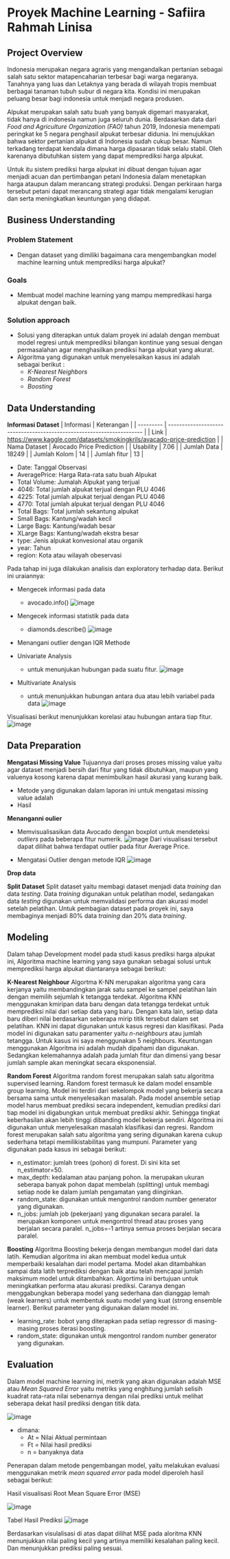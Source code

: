 # Proyek Machine Learning - Safiira Rahmah Linisa

## Project Overview

Indonesia merupakan negara agraris yang mengandalkan pertanian sebagai salah satu sektor matapencaharian terbesar bagi warga negaranya. Tanahnya yang luas dan Letaknya yang berada di wilayah tropis membuat berbagai tanaman tubuh subur di negara kita. Kondisi ini merupakan peluang besar bagi indonesia untuk menjadi negara produsen.

Alpukat merupakan salah satu buah yang banyak digemari masyarakat, tidak hanya di indonesia namun juga seluruh dunia. Berdasarkan data dari _Food and Agriculture Organization (FAO)_ tahun 2019, Indonesia menempati peringkat ke 5 negara penghasil alpukat terbesar didunia. Ini menujukkan bahwa sektor pertanian alpukat di Indonesia sudah cukup besar. Namun terkadang terdapat kendala dimana harga dipasaran tidak selalu stabil. Oleh karenanya dibutuhkan sistem yang dapat memprediksi harga alpukat.

Untuk itu sistem prediksi harga alpukat ini dibuat dengan tujuan agar menjadi acuan dan pertimbangan petani Indonesia dalam menetapkan harga ataupun dalam merancang strategi produksi. Dengan perkiraan harga tersebut petani dapat merancang strategi agar tidak mengalami kerugian dan serta meningkatkan keuntungan yang didapat.


## Business Understanding

### Problem Statement

- Dengan dataset yang dimiliki bagaimana cara mengembangkan model machine learning untuk memprediksi harga alpukat?

### Goals

- Membuat model machine learning yang mampu mempredikasi harga alpukat dengan baik.

### Solution approach

- Solusi yang diterapkan untuk dalam proyek ini adalah dengan membuat model regresi untuk memprediksi bilangan kontinue yang sesuai dengan permasalahan agar menghasilkan prediksi harga alpukat yang akurat.
- Algoritma yang digunakan untuk menyelesaikan kasus ini adalah sebagai berikut :
  - _K-Nearest Neighbors_
  - _Random Forest_
  - _Boosting_


## Data Understanding

**Informasi Dataset**
| Informasi | Keterangan |
| --------- | --------------------------------------------------------------------- |
| Link | https://www.kaggle.com/datasets/smokingkrils/avacado-price-prediction |
| Nama Dataset | Avocado Price Prediction |
| Usability | 7.06 |
| Jumlah Data | 18249 |
| Jumlah Kolom | 14 |
| Jumlah fitur | 13 |

- Date: Tanggal Observasi
- AveragePrice: Harga Rata-rata satu buah Alpukat
- Total Volume: Jumalah Alpukat yang terjual
- 4046: Total jumlah alpukat terjual dengan PLU 4046
- 4225: Total jumlah alpukat terjual dengan PLU 4046
- 4770: Total jumlah alpukat terjual dengan PLU 4046
- Total Bags: Total jumlah sekantung alpukat
- Small Bags: Kantung/wadah kecil
- Large Bags: Kantung/wadah besar
- XLarge Bags: Kantung/wadah ekstra besar
- type: Jenis alpukat konvesional atau organik
- year: Tahun
- region: Kota atau wilayah obeservasi

Pada tahap ini juga dilakukan analisis dan exploratory terhadap data. 
Berikut ini uraiannya: 
- Mengecek informasi pada data
  - avocado.info()
  ![image](https://user-images.githubusercontent.com/83525234/193876299-477cc7bf-c365-428e-a24c-dfa83cb702c0.png)


- Mengecek informasi statistik pada data
  - diamonds.describe()
  ![image](https://user-images.githubusercontent.com/83525234/193876753-5092bc24-7715-4a5c-8e8c-e58acbdcf194.png)

- Menangani outlier dengan IQR Methode 

- Univariate Analysis
  - untuk menunjukan hubungan pada suatu fitur.
  ![image](https://user-images.githubusercontent.com/83525234/193973858-f51adc67-2b28-4b95-9b3e-3d9df7403633.png)


- Multivariate Analysis
  - untuk menunjukkan hubungan antara dua atau lebih variabel pada data
  ![image](https://user-images.githubusercontent.com/83525234/193973993-3fb0aa57-11c9-479b-aacf-8a1e923a3c42.png)


Visualisasi berikut menunjukkan korelasi atau hubungan antara tiap fitur.
![image](https://user-images.githubusercontent.com/83525234/193878390-97f5133d-54af-4753-b254-86cd0ec8683f.png)


## Data Preparation

**Mengatasi Missing Value**
Tujuannya dari proses proses missing value yaitu agar dataset menjadi bersih dari fitur yang tidak dibutuhkan, maupun yang valuenya kosong karena dapat menimbulkan hasil akurasi yang kurang baik.

- Metode yang digunakan dalam laporan ini untuk mengatasi missing value adalah
- Hasil

**Menanganni oulier**
 - Memvisualisasikan data Avocado dengan boxplot untuk mendeteksi _outliers_ pada beberapa fitur numerik.
 ![image](https://user-images.githubusercontent.com/83525234/193988867-ced2a289-4629-43ef-9717-008b591555cd.png)
   Dari visualisasi tersebut dapat dilihat bahwa terdapat outlier pada fitur Average Price.
   
 - Mengatasi Outlier dengan metode IQR 
 ![image](https://user-images.githubusercontent.com/83525234/193989014-ef8a4c2f-8103-4a30-a628-90607c363e2a.png)


**Drop data**


**Split Dataset**
Split dataset yaitu membagi dataset menjadi data _training_ dan data _testing_. Data _training_ digunakan untuk pelatihan model, sedangakan data _testing_ digunakan untuk memvalidasi performa dan akurasi model setelah pelatihan. Untuk pembagian dataset pada proyek ini, saya membaginya menjadi 80% data _training_ dan 20% data _training_.

## Modeling

Dalam tahap Development model pada studi kasus prediksi harga alpukat ini, Algoritma machine learning yang saya gunakan sebagai solusi untuk memprediksi harga alpukat diantaranya sebagai berikut:

**K-Nearest Neighbour**
Algortma K-NN merupakan algoritma yang cara kerjanya yaitu membandingkan jarak satu sampel ke sampel pelatihan lain dengan memilih sejumlah k tetangga terdekat. Algoritma KNN menggunakan kmiripan data baru dengan data tetangga terdekat untuk memprediksi nilai dari setiap data yang baru. Dengan kata lain, setiap data baru diberi nilai berdasarkan seberapa mirip titik tersebut dalam set pelatihan. KNN ini dapat digunakan untuk kasus regresi dan klasifikasi. Pada model ini digunakan satu paramenter yaitu _n-neighbours_ atau jumlah tetangga. Untuk kasus ini saya menggunakan 5 neighbours.
Keuntungan menggunakan Algoritma ini adalah mudah dipahami dan digunakan. Sedangkan kelemahannya adalah pada jumlah fitur dan dimensi yang besar jumlah sample akan meningkat secara eksponensial.

**Random Forest**
Algoritma random forest merupakan salah satu algoritma supervised learning. Random forest termasuk ke dalam model ensamble group learning. Model ini terdiri dari sekelompok model yang bekerja secara bersama sama untuk menyelesaikan masalah. Pada model ansemble setiap model harus membuat prediksi secara independent, kemudian prediksi dari tiap model ini digabungkan untuk membuat prediksi akhir. Sehingga tingkat keberhasilan akan lebih tinggi dibanding model bekerja sendiri. Algoritma ini digunakan untuk menyelesaikan masalah klasifikasi dan regresi.
Random forest merupakan salah satu algoritma yang sering digunakan karena cukup sederhana tetapi memilikistabilitas yang mumpuni. Parameter yang digunakan pada kasus ini sebagai berikut:

- n_estimator: jumlah trees (pohon) di forest. Di sini kita set n_estimator=50.
- max_depth: kedalaman atau panjang pohon. Ia merupakan ukuran seberapa banyak pohon dapat membelah (splitting) untuk membagi setiap node ke dalam jumlah pengamatan yang diinginkan.
- random_state: digunakan untuk mengontrol random number generator yang digunakan.
- n_jobs: jumlah job (pekerjaan) yang digunakan secara paralel. Ia merupakan komponen untuk mengontrol thread atau proses yang berjalan secara paralel. n_jobs=-1 artinya semua proses berjalan secara paralel.

**Boosting**
Algoritma Boosting bekerja dengan membangun model dari data latih. Kemudian algoritma ini akan membuat model kedua untuk memperbaiki kesalahan dari model pertama. Model akan ditambahkan sampai data latih terprediksi dengan baik atau telah mencapai jumlah maksimum model untuk ditambahkan. Algortima ini bertujuan untuk meningkatkan performa atau akurasi prediksi. Caranya dengan menggabungkan beberapa model yang sederhana dan dianggap lemah (weak learners) untuk membentuk suatu model yang kuat (strong ensemble learner).
Berikut parameter yang digunakan dalam model ini.

- learning_rate: bobot yang diterapkan pada setiap regressor di masing-masing proses iterasi boosting.
- random_state: digunakan untuk mengontrol random number generator yang digunakan.

## Evaluation

Dalam model machine learning ini, metrik yang akan digunakan adalah MSE atau _Mean Squared Error_ yaitu metriks yang enghitung jumlah selisih kuadrat rata-rata nilai sebenarnya dengan nilai prediksi untuk melihat seberapa dekat hasil prediksi dengan titik data.

![image](https://user-images.githubusercontent.com/83525234/193869594-7c27fdd3-ad08-41f9-a3dc-7da940223a87.png)

- dimana:
  - At = Nilai Aktual permintaan
  - Ft = Nilai hasil prediksi
  - n = banyaknya data

Penerapan dalam metode pengembangan model, yaitu melakukan evaluasi menggunakan metrik _mean squared error_ pada model diperoleh hasil sebagai berikut:

Hasil visualisasi Root Mean Square Error (MSE)

![image](https://user-images.githubusercontent.com/83525234/193869468-7acda4e2-0138-4154-9ca7-bb332a2b0e56.png)

Tabel Hasil Prediksi
![image](https://user-images.githubusercontent.com/83525234/193977432-924a212e-3ccf-4d1a-a7b1-0a0b64378b49.png)

Berdasarkan visulalisasi di atas dapat dilihat MSE pada aloritma KNN menunjukkan nilai paling kecil yang artinya memiliki kesalahan paling kecil. Dan menunjukkan prediksi paling sesuai.
